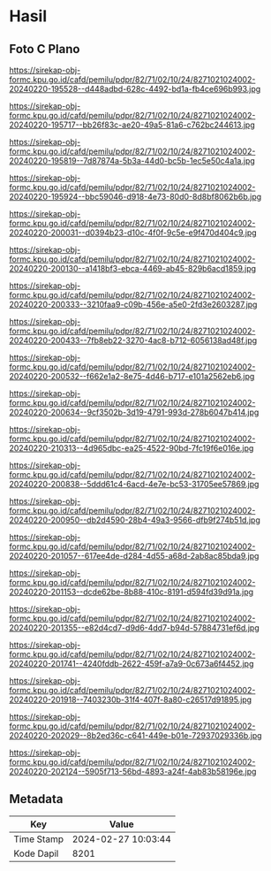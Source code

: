 # Hasil

## Foto C Plano

https://sirekap-obj-formc.kpu.go.id/cafd/pemilu/pdpr/82/71/02/10/24/8271021024002-20240220-195528--d448adbd-628c-4492-bd1a-fb4ce696b993.jpg

https://sirekap-obj-formc.kpu.go.id/cafd/pemilu/pdpr/82/71/02/10/24/8271021024002-20240220-195717--bb26f83c-ae20-49a5-81a6-c762bc244613.jpg

https://sirekap-obj-formc.kpu.go.id/cafd/pemilu/pdpr/82/71/02/10/24/8271021024002-20240220-195819--7d87874a-5b3a-44d0-bc5b-1ec5e50c4a1a.jpg

https://sirekap-obj-formc.kpu.go.id/cafd/pemilu/pdpr/82/71/02/10/24/8271021024002-20240220-195924--bbc59046-d918-4e73-80d0-8d8bf8062b6b.jpg

https://sirekap-obj-formc.kpu.go.id/cafd/pemilu/pdpr/82/71/02/10/24/8271021024002-20240220-200031--d0394b23-d10c-4f0f-9c5e-e9f470d404c9.jpg

https://sirekap-obj-formc.kpu.go.id/cafd/pemilu/pdpr/82/71/02/10/24/8271021024002-20240220-200130--a1418bf3-ebca-4469-ab45-829b6acd1859.jpg

https://sirekap-obj-formc.kpu.go.id/cafd/pemilu/pdpr/82/71/02/10/24/8271021024002-20240220-200333--3210faa9-c09b-456e-a5e0-2fd3e2603287.jpg

https://sirekap-obj-formc.kpu.go.id/cafd/pemilu/pdpr/82/71/02/10/24/8271021024002-20240220-200433--7fb8eb22-3270-4ac8-b712-6056138ad48f.jpg

https://sirekap-obj-formc.kpu.go.id/cafd/pemilu/pdpr/82/71/02/10/24/8271021024002-20240220-200532--f662e1a2-8e75-4d46-b717-e101a2562eb6.jpg

https://sirekap-obj-formc.kpu.go.id/cafd/pemilu/pdpr/82/71/02/10/24/8271021024002-20240220-200634--9cf3502b-3d19-4791-993d-278b6047b414.jpg

https://sirekap-obj-formc.kpu.go.id/cafd/pemilu/pdpr/82/71/02/10/24/8271021024002-20240220-210313--4d965dbc-ea25-4522-90bd-7fc19f6e016e.jpg

https://sirekap-obj-formc.kpu.go.id/cafd/pemilu/pdpr/82/71/02/10/24/8271021024002-20240220-200838--5ddd61c4-6acd-4e7e-bc53-31705ee57869.jpg

https://sirekap-obj-formc.kpu.go.id/cafd/pemilu/pdpr/82/71/02/10/24/8271021024002-20240220-200950--db2d4590-28b4-49a3-9566-dfb9f274b51d.jpg

https://sirekap-obj-formc.kpu.go.id/cafd/pemilu/pdpr/82/71/02/10/24/8271021024002-20240220-201057--617ee4de-d284-4d55-a68d-2ab8ac85bda9.jpg

https://sirekap-obj-formc.kpu.go.id/cafd/pemilu/pdpr/82/71/02/10/24/8271021024002-20240220-201153--dcde62be-8b88-410c-8191-d594fd39d91a.jpg

https://sirekap-obj-formc.kpu.go.id/cafd/pemilu/pdpr/82/71/02/10/24/8271021024002-20240220-201355--e82d4cd7-d9d6-4dd7-b94d-57884731ef6d.jpg

https://sirekap-obj-formc.kpu.go.id/cafd/pemilu/pdpr/82/71/02/10/24/8271021024002-20240220-201741--4240fddb-2622-459f-a7a9-0c673a6f4452.jpg

https://sirekap-obj-formc.kpu.go.id/cafd/pemilu/pdpr/82/71/02/10/24/8271021024002-20240220-201918--7403230b-31f4-407f-8a80-c26517d91895.jpg

https://sirekap-obj-formc.kpu.go.id/cafd/pemilu/pdpr/82/71/02/10/24/8271021024002-20240220-202029--8b2ed36c-c641-449e-b01e-72937029336b.jpg

https://sirekap-obj-formc.kpu.go.id/cafd/pemilu/pdpr/82/71/02/10/24/8271021024002-20240220-202124--5905f713-56bd-4893-a24f-4ab83b58196e.jpg


## Metadata

| Key        | Value               |
| ---------- | ------------------- |
| Time Stamp | 2024-02-27 10:03:44 |
| Kode Dapil | 8201                |




